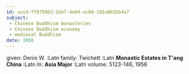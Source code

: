 ```yaml
---
id: uuid-ff075063-2da7-4e04-ac68-185a0b2bb4a7
subject: 
 - Chinese Buddhism monasteries
 - Chinese Buddhism economy
 - medieval Buddhism
date: 1956
---
```


given: Denis W. :Latn
family: Twichett :Latn
**Monastic Estates in T'ang China** :Latn
In: 
**Asia Major** :Latn
volume: 5123-146, 1956